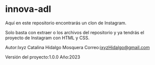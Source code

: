 # innova-adl
Aquí en este repositorio encontrarás un clon de Instagram.

Solo basta con extraer o los archivos del repositorio y ya tendrás el proyecto de Instagram con HTML y CSS.

Autor:Ixyz Catalina Hidalgo Mosquera 
Correo:ixyzHidalgo@gmail.com 

Versión del proyecto:1.0.0
Año:2023